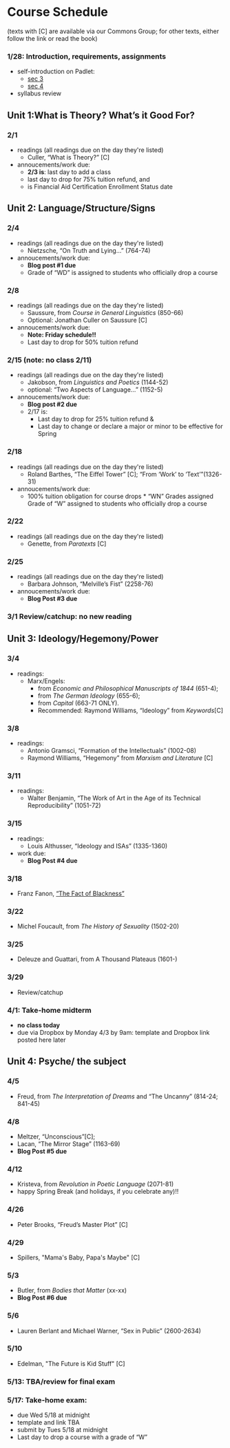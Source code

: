 
# **Course Schedule** 

(texts with [C] are available via our Commons Group; for other texts, either follow the link or read the book)


###  1/28: Introduction, requirements, assignments
                                                                                                                                                                                                                                                                                                    
* self-introduction on Padlet:
	* [sec 3](https://huntercollege68.padlet.org/jallred/8bo2wqmozjchn1ru)
	* [sec 4](https://huntercollege68.padlet.org/jallred/vaeyxg4sv91clv8u)      
* syllabus review                                                                                                                                                                        

## Unit 1:What is Theory?  What’s it Good For?   
###                                                                                                                                                                                                                                                                                                                                                                                                                                                                                                 2/1                        
* readings (all readings due on the day they're listed)
	* Culler, “What is Theory?” [C] 
* annoucements/work due:
	* **2/3 is**: last day to add a class
	* last day to drop for 75% tuition refund, and 
	* is Financial Aid Certification Enrollment Status date                                                                                 

## Unit 2: Language/Structure/Signs                                                                                                                                                                                                                                                                                                                 
### 2/4                        
* readings (all readings due on the day they're listed)
	* Nietzsche, “On Truth and Lying…” (764-74)    
* annoucements/work due:
	* **Blog post #1 due**	
	* Grade of “WD” is assigned to students who officially drop a course                                                                                                                             

### 2/8 

* readings (all readings due on the day they're listed)
	* Saussure, from *Course in General Linguistics* (850-66) 
	* Optional: Jonathan Culler on Saussure [C]   
* annoucements/work due:
	* **Note: Friday schedule!!** 
	* Last day to drop for 50% tuition refund                                                                                                                                                                                  

### 2/15 (note: no class 2/11)
* readings (all readings due on the day they're listed)
	* Jakobson, from *Linguistics and Poetics*  (1144-52) 
	* optional: “Two Aspects of Language…” (1152-5)    
* annoucements/work due:
	* **Blog post #2 due**  
	* 2/17 is:   
		* Last day to drop for 25% tuition refund &  
		* Last day to change or declare a major or minor to be effective for Spring        

### 2/18
* readings (all readings due on the day they're listed)
	* Roland Barthes, “The Eiffel Tower” [C]; “From ‘Work’ to ‘Text’”(1326-31)                                  
* annoucements/work due:
	* 100% tuition obligation for course drops	* “WN” Grades assigned Grade of “W” assigned to students who officially drop a course                                                                                                                                                                                                                        

### 2/22
* readings (all readings due on the day they're listed)
	* Genette, from *Paratexts* [C]                                                                                

### 2/25
* readings (all readings due on the day they're listed)
	* Barbara Johnson, “Melville’s Fist” (2258-76)  
* annoucements/work due:
	* **Blog Post #3 due**

### 3/1                                                                                                                                                                                                                                                                                           Review/catchup: no new reading                                                                                                                                                                                                                                                                                                                          

## Unit 3: Ideology/Hegemony/Power                                                                                                                                                                                                                                                                                                                  
### 3/4                       
* readings:
	* Marx/Engels: 
		* from *Economic and Philosophical Manuscripts of 1844* (651-4); 
		* from *The German Ideology* (655-6); 
		* from *Capital* (663-71 ONLY). 
		* Recommended: Raymond Williams, “Ideology” from *Keywords*[C]                                                                                                                                                                                                        

		
### 3/8
* readings:
	* Antonio Gramsci, “Formation of the Intellectuals” (1002-08) 
	* Raymond Williams, “Hegemony” from *Marxism and Literature* [C]

### 3/11                      
* readings:
	* Walter Benjamin, “The Work of Art in the Age of its Technical Reproducibility” (1051-72)

### 3/15                  
* readings:
	* Louis Althusser, “Ideology and ISAs” (1335-1360)   
* work due:
	* **Blog Post #4 due** 
	
### 3/18
* Franz Fanon, [“The Fact of Blackness”](http://blogs.umass.edu/afroam391g-shabazz/files/2010/02/Frantz-Fanon.pdf)    [](https://blogs.stockton.edu/postcolonialstudies/a_dream_deferred/the-fact-of-blackness/)                                                                                                                             

### 3/22
* Michel Foucault, from *The History of Sexuality* (1502-20)                                                                                                                                                                                                                                                                                 

### 3/25
* Deleuze and Guattari, from A Thousand Plateaus (1601-)                                                                                                                                                                                                                                                     

### 3/29
* Review/catchup                                                                                                                                                                                                                                                                                                                             

### 4/1: Take-home midterm 
* **no class today**
* due via Dropbox by Monday 4/3 by 9am: template and Dropbox link posted here later

## Unit 4: Psyche/ the subject
### 4/5
* Freud, from *The Interpretation of Dreams* and “The Uncanny” (814-24; 841-45)                                                                                                                                                                                                                                                                

### 4/8
* Meltzer, “Unconscious”[C]; 
* Lacan, “The Mirror Stage” (1163-69)                                     
* **Blog Post #5 due**

### 4/12
* Kristeva, from *Revolution in Poetic Language* (2071-81)
* happy Spring Break (and holidays, if you celebrate any)!!                                                                                                                                                                                                                                                                                   

### 4/26
* Peter Brooks, “Freud’s Master Plot” [C]                                                                                                                                                                                                                                                                                                    

### 4/29
* Spillers, "Mama's Baby, Papa's Maybe" [C]

### 5/3
* Butler, from *Bodies that Matter* (xx-xx)
* **Blog Post #6 due**

### 5/6
* Lauren Berlant and Michael Warner, “Sex in Public” (2600-2634)

### 5/10
* Edelman, "The Future is Kid Stuff" [C]

### 5/13: TBA/review for final exam
### 5/17: Take-home exam: 
* due Wed 5/18 at midnight
* template and link TBA
* submit by Tues 5/18 at midnight
* Last day to drop a course with a grade of “W”
